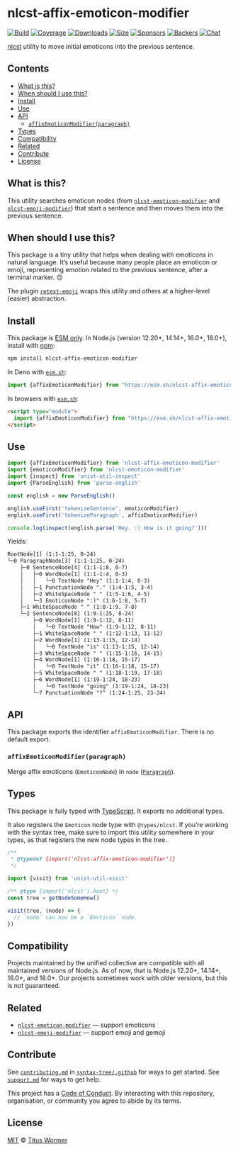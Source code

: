 # nlcst-affix-emoticon-modifier

[![Build][build-badge]][build]
[![Coverage][coverage-badge]][coverage]
[![Downloads][downloads-badge]][downloads]
[![Size][size-badge]][size]
[![Sponsors][sponsors-badge]][collective]
[![Backers][backers-badge]][collective]
[![Chat][chat-badge]][chat]

[nlcst][] utility to move initial emoticons into the previous sentence.

## Contents

*   [What is this?](#what-is-this)
*   [When should I use this?](#when-should-i-use-this)
*   [Install](#install)
*   [Use](#use)
*   [API](#api)
    *   [`affixEmoticonModifier(paragraph)`](#affixemoticonmodifierparagraph)
*   [Types](#types)
*   [Compatibility](#compatibility)
*   [Related](#related)
*   [Contribute](#contribute)
*   [License](#license)

## What is this?

This utility searches emoticon nodes (from
[`nlcst-emoticon-modifier`][nlcst-emoticon-modifier] and
[`nlcst-emoji-modifier`][nlcst-emoji-modifier]) that start a sentence and then
moves them into the previous sentence.

## When should I use this?

This package is a tiny utility that helps when dealing with emoticons in natural
language.
It’s useful because many people place an emoticon or emoji, representing emotion
related to the previous sentence, after a terminal marker.
😒

The plugin [`retext-emoji`][retext-emoji] wraps this utility and others at a
higher-level (easier) abstraction.

## Install

This package is [ESM only][esm].
In Node.js (version 12.20+, 14.14+, 16.0+, 18.0+), install with [npm][]:

```sh
npm install nlcst-affix-emoticon-modifier
```

In Deno with [`esm.sh`][esmsh]:

```js
import {affixEmoticonModifier} from "https://esm.sh/nlcst-affix-emoticon-modifier@2"
```

In browsers with [`esm.sh`][esmsh]:

```html
<script type="module">
  import {affixEmoticonModifier} from "https://esm.sh/nlcst-affix-emoticon-modifier@2?bundle"
</script>
```

## Use

```js
import {affixEmoticonModifier} from 'nlcst-affix-emoticon-modifier'
import {emoticonModifier} from 'nlcst-emoticon-modifier'
import {inspect} from 'unist-util-inspect'
import {ParseEnglish} from 'parse-english'

const english = new ParseEnglish()

english.useFirst('tokenizeSentence', emoticonModifier)
english.useFirst('tokenizeParagraph', affixEmoticonModifier)

console.log(inspect(english.parse('Hey. :) How is it going?')))
```

Yields:

```txt
RootNode[1] (1:1-1:25, 0-24)
└─0 ParagraphNode[3] (1:1-1:25, 0-24)
    ├─0 SentenceNode[4] (1:1-1:8, 0-7)
    │   ├─0 WordNode[1] (1:1-1:4, 0-3)
    │   │   └─0 TextNode "Hey" (1:1-1:4, 0-3)
    │   ├─1 PunctuationNode "." (1:4-1:5, 3-4)
    │   ├─2 WhiteSpaceNode " " (1:5-1:6, 4-5)
    │   └─3 EmoticonNode ":)" (1:6-1:8, 5-7)
    ├─1 WhiteSpaceNode " " (1:8-1:9, 7-8)
    └─2 SentenceNode[8] (1:9-1:25, 8-24)
        ├─0 WordNode[1] (1:9-1:12, 8-11)
        │   └─0 TextNode "How" (1:9-1:12, 8-11)
        ├─1 WhiteSpaceNode " " (1:12-1:13, 11-12)
        ├─2 WordNode[1] (1:13-1:15, 12-14)
        │   └─0 TextNode "is" (1:13-1:15, 12-14)
        ├─3 WhiteSpaceNode " " (1:15-1:16, 14-15)
        ├─4 WordNode[1] (1:16-1:18, 15-17)
        │   └─0 TextNode "it" (1:16-1:18, 15-17)
        ├─5 WhiteSpaceNode " " (1:18-1:19, 17-18)
        ├─6 WordNode[1] (1:19-1:24, 18-23)
        │   └─0 TextNode "going" (1:19-1:24, 18-23)
        └─7 PunctuationNode "?" (1:24-1:25, 23-24)
```

## API

This package exports the identifier `affixEmoticonModifier`.
There is no default export.

### `affixEmoticonModifier(paragraph)`

Merge affix emoticons (`EmoticonNode`) in `node` ([`Paragraph`][paragraph]).

## Types

This package is fully typed with [TypeScript][].
It exports no additional types.

It also registers the `Emoticon` node type with `@types/nlcst`.
If you’re working with the syntax tree, make sure to import this utility
somewhere in your types, as that registers the new node types in the tree.

```js
/**
 * @typedef {import('nlcst-affix-emoticon-modifier')}
 */

import {visit} from 'unist-util-visit'

/** @type {import('nlcst').Root} */
const tree = getNodeSomeHow()

visit(tree, (node) => {
  // `node` can now be a `Emoticon` node.
})
```

## Compatibility

Projects maintained by the unified collective are compatible with all maintained
versions of Node.js.
As of now, that is Node.js 12.20+, 14.14+, 16.0+, and 18.0+.
Our projects sometimes work with older versions, but this is not guaranteed.

## Related

*   [`nlcst-emoticon-modifier`](https://github.com/syntax-tree/nlcst-emoticon-modifier)
    — support emoticons
*   [`nlcst-emoji-modifier`](https://github.com/syntax-tree/nlcst-emoji-modifier)
    — support emoji and gemoji

## Contribute

See [`contributing.md`][contributing] in [`syntax-tree/.github`][health] for
ways to get started.
See [`support.md`][support] for ways to get help.

This project has a [Code of Conduct][coc].
By interacting with this repository, organisation, or community you agree to
abide by its terms.

## License

[MIT][license] © [Titus Wormer][author]

<!-- Definitions -->

[build-badge]: https://github.com/syntax-tree/nlcst-affix-emoticon-modifier/workflows/main/badge.svg

[build]: https://github.com/syntax-tree/nlcst-affix-emoticon-modifier/actions

[coverage-badge]: https://img.shields.io/codecov/c/github/syntax-tree/nlcst-affix-emoticon-modifier.svg

[coverage]: https://codecov.io/github/syntax-tree/nlcst-affix-emoticon-modifier

[downloads-badge]: https://img.shields.io/npm/dm/nlcst-affix-emoticon-modifier.svg

[downloads]: https://www.npmjs.com/package/nlcst-affix-emoticon-modifier

[size-badge]: https://img.shields.io/bundlephobia/minzip/nlcst-affix-emoticon-modifier.svg

[size]: https://bundlephobia.com/result?p=nlcst-affix-emoticon-modifier

[sponsors-badge]: https://opencollective.com/unified/sponsors/badge.svg

[backers-badge]: https://opencollective.com/unified/backers/badge.svg

[collective]: https://opencollective.com/unified

[chat-badge]: https://img.shields.io/badge/chat-discussions-success.svg

[chat]: https://github.com/syntax-tree/unist/discussions

[npm]: https://docs.npmjs.com/cli/install

[esm]: https://gist.github.com/sindresorhus/a39789f98801d908bbc7ff3ecc99d99c

[esmsh]: https://esm.sh

[typescript]: https://www.typescriptlang.org

[license]: license

[author]: https://wooorm.com

[health]: https://github.com/syntax-tree/.github

[contributing]: https://github.com/syntax-tree/.github/blob/main/contributing.md

[support]: https://github.com/syntax-tree/.github/blob/main/support.md

[coc]: https://github.com/syntax-tree/.github/blob/main/code-of-conduct.md

[retext-emoji]: https://github.com/retextjs/retext-emoji

[nlcst]: https://github.com/syntax-tree/nlcst

[paragraph]: https://github.com/syntax-tree/nlcst#paragraph

[nlcst-emoticon-modifier]: https://github.com/syntax-tree/nlcst-emoticon-modifier

[nlcst-emoji-modifier]: https://github.com/syntax-tree/nlcst-emoji-modifier
